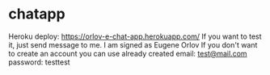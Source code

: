 # chatapp

Heroku deploy: https://orlov-e-chat-app.herokuapp.com/
If you want to test it, just send message to me. I am signed as Eugene Orlov
If you don't want to create an account you can use already created
email: test@mail.com
password: testtest

